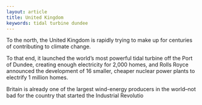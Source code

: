 ```yaml
---
layout: article
title: United Kingdom
keywords: tidal turbine dundee
---
```


To the north, the United Kingdom is rapidly trying to make up for centuries of contributing to climate change.

To that end, it launched the world’s most powerful tidal turbine off the Port of Dundee, creating enough electricity for 2,000 homes, and Rolls Royce announced the development of 16 smaller, cheaper nuclear power plants to electrify 1 million homes.

Britain is already one of the largest wind-energy producers in the world–not bad for the country that started the Industrial Revolutio
